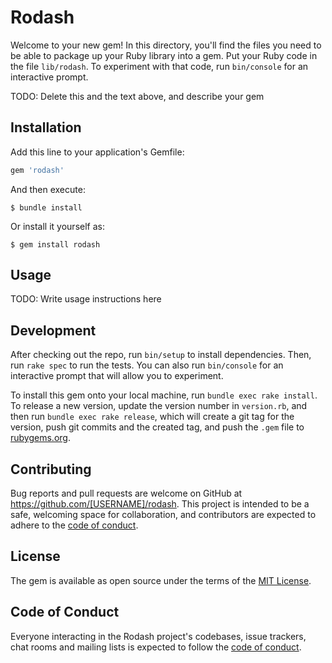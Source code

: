 # Rodash

Welcome to your new gem! In this directory, you'll find the files you need to be able to package up your Ruby library into a gem. Put your Ruby code in the file `lib/rodash`. To experiment with that code, run `bin/console` for an interactive prompt.

TODO: Delete this and the text above, and describe your gem

## Installation

Add this line to your application's Gemfile:

```ruby
gem 'rodash'
```

And then execute:

    $ bundle install

Or install it yourself as:

    $ gem install rodash

## Usage

TODO: Write usage instructions here

## Development

After checking out the repo, run `bin/setup` to install dependencies. Then, run `rake spec` to run the tests. You can also run `bin/console` for an interactive prompt that will allow you to experiment.

To install this gem onto your local machine, run `bundle exec rake install`. To release a new version, update the version number in `version.rb`, and then run `bundle exec rake release`, which will create a git tag for the version, push git commits and the created tag, and push the `.gem` file to [rubygems.org](https://rubygems.org).

## Contributing

Bug reports and pull requests are welcome on GitHub at https://github.com/[USERNAME]/rodash. This project is intended to be a safe, welcoming space for collaboration, and contributors are expected to adhere to the [code of conduct](https://github.com/[USERNAME]/rodash/blob/master/CODE_OF_CONDUCT.md).

## License

The gem is available as open source under the terms of the [MIT License](https://opensource.org/licenses/MIT).

## Code of Conduct

Everyone interacting in the Rodash project's codebases, issue trackers, chat rooms and mailing lists is expected to follow the [code of conduct](https://github.com/[USERNAME]/rodash/blob/master/CODE_OF_CONDUCT.md).
